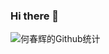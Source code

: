 ### Hi there 👋
![何春辉的Github统计](https://github-readme-stats.vercel.app/api?username=hechunhuis&show_icons=true&theme=tokyonight)
<!--
**hechunhuis/hechunhuis** is a ✨ _special_ ✨ repository because its `README.md` (this file) appears on your GitHub profile.

Here are some ideas to get you started:

- 🔭 I’m currently working on ...
- 🌱 I’m currently learning ...
- 👯 I’m looking to collaborate on ...
- 🤔 I’m looking for help with ...
- 💬 Ask me about ...
- 📫 How to reach me: ...
- 😄 Pronouns: ...
- ⚡ Fun fact: ...
-->
